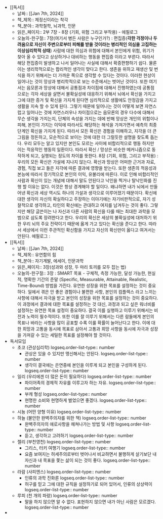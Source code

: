- [[독서]]
	- 날짜:: [[Jan 7th, 2024]]
	- 책_제목:: 제정신이라는 착각
	- 책_분야:: 과학철학, 뇌과학, 인문
	- 읽은_페이지:: 2부 7장 - 8장 (기회, 위험 그리고 부작용) - 에필로그
	- 오늘의-한구절:: 
	  7장(여기서 병든 사람은 누구인가?) : 편집증(**각한 걱정이나 두려움으로 자신이 주변으로부터 피해를 받을 것이라는 병리적인 의심을 고집하는 이상심리학적 상태**)
	  사람에 대한 의심과 위험에 대해서 본인에게 위험, 위기가 찾아 올 수 있다고 상상하거나 대비하는 행동을 편집증 이라고 부른다. 따라서 해당 편집증이 발생하고 나서 일어나는 사실에 대해서 확증편향하기 쉽다. 물론 이는 생리학적으로는 합리적인 생각이 맞다고 한다. 생존을 위하고 재생산 및 번식을 하기 위해서는 더 가까운 쪽으로 생각할 수 있다는 것이다. 이러한 현상이 일어나는 것이 망상과 병리학적으로 보는 수준에서는 벗어난 것이다. 
	  또한 여기서는 음모론과 망상에 대해서 공통점과 차이점에 대해서 진행하였는데 공통점으로는 각자 세상을 살면서 불확실성에 대응하기 위해서 뇌에서 확신을 가지고 그에 대한 증거 및 확신을 가지게 된다면 심리적으로 생활에도 안정감을 가지고 생활을 지속 할 수 있게 된다. 그렇기 때문에 일어나는 것이 어떻게 보면 자연스럽고 일어나는 것에 자연스러우나 차이점으로는 음모론의 경우 다수에 대해서 무슨 생각을 가지는지, 단체의 속성을 가지는 데에 반해 망상은 개인의 위험이나 피해, 본인이 가지는 이익에 따라서도 해당하는 해석을 가져가면서 예측의 최종 단계인 확신을 가지게 된다. 따라서 모든 확신은 경험을 이해하고, 지각을 더 큰 그림을 정돈하고, 모순적으로 보이는 것에 대한 더 그럴듯한 설명을 찾도록 돕는다. 우리 모두는 알고 있지만 본인도 모르는 사이에 비합리적으로 행동 하지만 이는 적응적인 행동의 일환이다. 따라서 확신 / 망상은 비슷한 메커니즘으로 동작하게 되고, 실행되는 정도의 차이를 뜻한다.
	  8장 (기회, 위험, 그리고 부작용) : 우리의 모든 확신은 가설에 지나지 않는다. 확신과 망상은 어떠한 근거과 자료, 경험, 직접 보고 들은 지각에 따른 결과에 영향을 받는다. 또한 생존의 적응성과 본능에 따라서 장기적으로 본인의 이익, 유불리에 따른다. 이로 인해 비합리적인 사람과 확신이 있는 개념에 대해서 말도 안된다고 낙인을 찍거나 탈낙인화를 진행 할 이유는 없다. 이것은 항상 경계해야 할 일이다. 왜냐하면 내가 뇌에서 만들어낸 확신과 세상 역시도 하나의 가설과 생각으로 이루어졌기 때문이다. 확신에 대한 생각이 자신의 확실하다고 주장하는 이야기에는 자기비판적으로, 자기 성찰적으로 생각하고, 타인의 확신에는 관대하고 여지를 남겨두는 것이 좋다. 그렇지만 해당 글쓴이는 나 자신과 다른 사람의 확신을 다룰 때는 최대한 과학을 모범으로 삼도록 장려한다고 한다. 우리의 확신은 세상의 불확실성에 대처하기 위한 우리 뇌의 주요 전략이기 때문에 옳게 가고 있다는 확신을 준다고 한다. 따라서 세상에서 이런 주관적인 확신함을 가지고 자신의 확신만이 옳다고 여겨서는 안된다.
	  에필로그 :
- [[독서]]
	- 날짜:: [[Jan 7th, 2024]]
	- 책_제목:: 유연함의 힘
	- 책_분야:: 자기계발, 에세이, 인문과학
	- 읽은_페이지:: 3장(성과와 성장, 두 마리 토끼를 모두 잡는 법)
	- 오늘의-한구절:: 
	  3장 : SMART 목표 - 구체적, 측정 가능한, 달성 가능한, 현실적, 명확한 기간의 준말 (Specific, Measurable, Attainable, Realistic, Time-Bound) 방법을 가진다. 유연한 성장을 위한 목표를 설정하는 것이 중요하다. 일에서 겪은 안 좋은 경험이나 불편한 사항, 본인의 컴플렉스 라고 느끼는 사항에 대해서 자극을 받고 본인의 성장을 위한 목표를 설정하는 것이 중요하다. 이 과정에서 결과에 대한 목표를 설정하는 것 대신, 과정과 되고 싶은 워너비를 설정하는 유연한 목표 설정이 중요하다. 결국 이를 실행하고 이루기 위해서는 비전과 노력이 필수적이다. 또한 이를 잘 이루기 위해서는 다른 람들에게 본인의 목표나 바라는 사항을 많이 공표할 수록 이룰 확률이 늘어난다고 한다. 이에 대한 희망과 고통을 동시에 목표로 삼아서 고통과 희망 사항을 동시에 자극과 성장을 가져갈 수 있는 세밀한 목표를 설정해야 할 것이다.
- 독서모임
	- 초코 (관상심리학)
	  logseq.order-list-type:: number
		- 관상은 있을 수 있지만 맹신해서는 안된다. 
		  logseq.order-list-type:: number
		- 생각이 결국에는 은연중에 본인을 이루게 되고 본인을 구성하게 된다.
		  logseq.order-list-type:: number
	- 일리 (우리에겐 더 많은 돈이 필요하다)
	  logseq.order-list-type:: number
		- 파이어족의 경제적 자유를 이루고자 하는 자유.
		  logseq.order-list-type:: number
		- 부캐 형성
		  logseq.order-list-type:: number
		- 현명한 소비와 현명하게 벌었으면 좋겠다.
		  logseq.order-list-type:: number
	- 시뇽 (어떤 양형 이유)
	  logseq.order-list-type:: number
	- 하늘 (불안한 완벽주의자를 위한 책)
	  logseq.order-list-type:: number
		- 완벽주의자의 애로사항을 헤쳐나가는 방법 및 사항
		  logseq.order-list-type:: number
		- 듣고, 생각하고 고려하기
		  logseq.order-list-type:: number
	- 젤리 (부천영천)
	  logseq.order-list-type:: number
		- 그리스, 터키 여행기
		  logseq.order-list-type:: number
		- 요즘 보여지는 허세주의로부터 벗어나서 비교하면서 불행하게 살기보단 내 자신과 내 목표을 쫓는 삶이 되는 것이 좋다.
		  logseq.order-list-type:: number
	- 라람 (사피엔스)
	  logseq.order-list-type:: number
		- 인류의 과학 진화론
		  logseq.order-list-type:: number
		- 허구를 믿고 그에 대한 규칙을 설정하기로 되어 있어서, 인류의 상상력이 
		  logseq.order-list-type:: number
	- 루피 (천 개의 파랑)
	  logseq.order-list-type:: number
		- 말을 하지 않으면 알 수 없다. 표현하지 않으면 내가 아닌 사람은 모르겠다.
		  logseq.order-list-type:: number
-